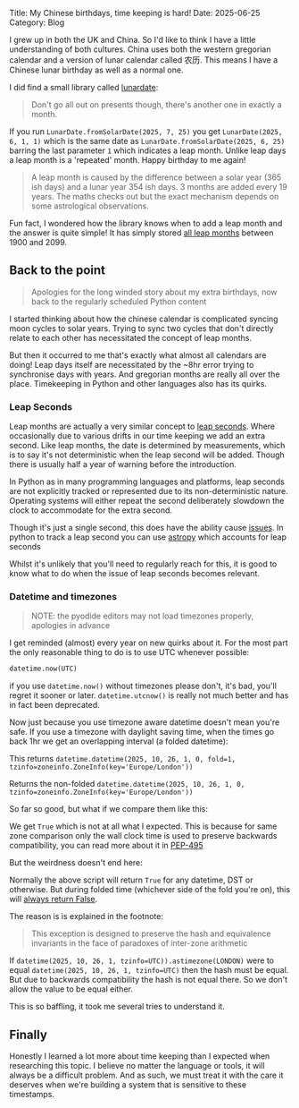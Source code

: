 Title: My Chinese birthdays, time keeping is hard!
Date: 2025-06-25
Category: Blog

I grew up in both the UK and China. So I'd like to think I have a little understanding of both cultures. China uses both the western gregorian calendar and a version of lunar calendar called 农历. This means I have a Chinese lunar birthday as well as a normal one. 

I did find a small library called [lunardate](https://github.com/lidaobing/python-lunardate):

<link rel="stylesheet" href="https://pyscript.net/releases/2025.5.1/core.css">
<!-- This script tag bootstraps PyScript -->
<script type="module" src="https://pyscript.net/releases/2025.5.1/core.js"></script>

<script type="py-editor" config='{"packages":["lunardate"]}'>
    from lunardate import LunarDate
    print("I was born on:", LunarDate.fromSolarDate(1995, 6, 28))
    print("My birthday this year is on:", LunarDate.fromSolarDate(2025, 6, 25))
</script>
> Don't go all out on presents though, there's another one in exactly a month. 

If you run `LunarDate.fromSolarDate(2025, 7, 25)` you get `LunarDate(2025, 6, 1, 1)` which is the same date as `LunarDate.fromSolarDate(2025, 6, 25)` barring the last parameter `1` which indicates a leap month. Unlike leap days a leap month is a 'repeated' month. Happy birthday to me again! 

> A leap month is caused by the difference between a solar year (365 ish days) and a lunar year 354 ish days. 3 months are added every 19 years. The maths checks out but the exact mechanism depends on some astrological observations.

Fun fact, I wondered how the library knows when to add a leap month and the answer is quite simple! It has simply stored [all leap months](https://github.com/lidaobing/python-lunardate/blob/master/lunardate.py#L351-L405) between 1900 and 2099.


## Back to the point
> Apologies for the long winded story about my extra birthdays, now back to the regularly scheduled Python content

I started thinking about how the chinese calendar is complicated syncing moon cycles to solar years. Trying to sync two cycles that don't directly relate to each other has necessitated the concept of leap months. 

But then it occurred to me that's exactly what almost all calendars are doing! Leap days itself are necessitated by the ~8hr error trying to synchronise days with years. And gregorian months are really all over the place. Timekeeping in Python and other languages also has its quirks.

### Leap Seconds
Leap months are actually a very similar concept to [leap seconds](https://en.wikipedia.org/wiki/Leap_second). Where occasionally due to various drifts in our time keeping we add an extra second. Like leap months, the date is determined by measurements, which is to say it's not deterministic when the leap second will be added. Though there is usually half a year of warning before the introduction. 

In Python as in many programming languages and platforms, leap seconds are not explicitly tracked or represented due to its non-deterministic nature. Operating systems will either repeat the second deliberately slowdown the clock to accommodate for the extra second.

Though it's just a single second, this does have the ability cause [issues](https://www.wired.com/2012/07/leap-second-glitch-explained/). In python to track a leap second you can use [astropy](https://docs.astropy.org/en/stable/time/index.html) which accounts for leap seconds

<script type="py-editor" config='{"packages":["astropy"]}'>
from astropy.time import Time, TimeDelta
import astropy.units as u

# Define two dates that span a leap second
# A leap second was added on 2016-12-31 at 23:59:60 UTC
t1 = Time("2016-12-31T23:59:59", scale='utc')
t2 = Time("2017-01-01T00:00:01", scale='utc')

# Calculate the duration
print(f"{(t2 - t1).sec} seconds")
</script>

Whilst it's unlikely that you'll need to regularly reach for this, it is good to know what to do when the issue of leap seconds becomes relevant.

### Datetime and timezones
> NOTE: the pyodide editors may not load timezones properly, apologies in advance

I get reminded (almost) every year on new quirks about it. For the most part the only reasonable thing to do is to use UTC whenever possible:


```py
datetime.now(UTC)
```

if you use `datetime.now()` without timezones please don't, it's bad, you'll regret it sooner or later. `datetime.utcnow()` is really not much better and has in fact been deprecated.

Now just because you use timezone aware datetime doesn't mean you're safe. If you use a timezone with daylight saving time, when the times go back 1hr we get an overlapping interval (a folded datetime):

<script type="py-editor" env="datetime" config='{"packages":["tzdata"]}' setup>
from datetime import UTC, datetime, timedelta
from zoneinfo import ZoneInfo
LONDON = ZoneInfo("Europe/London")
</script>


<script type="py-editor" env="datetime">
from datetime import UTC, datetime, timedelta
from zoneinfo import ZoneInfo

LONDON = ZoneInfo("Europe/London")
dt = datetime(2025, 10, 26, 1, tzinfo=UTC)
dt.astimezone(LONDON)
</script>
This returns `datetime.datetime(2025, 10, 26, 1, 0, fold=1, tzinfo=zoneinfo.ZoneInfo(key='Europe/London'))`

<script type="py-editor" env="datetime">
datetime(2025, 10, 26, 0, tzinfo=UTC).astimezone(LONDON)
</script>
Returns the non-folded `datetime.datetime(2025, 10, 26, 1, 0, tzinfo=zoneinfo.ZoneInfo(key='Europe/London'))`

So far so good, but what if we compare them like this:

<script type="py-editor" env="datetime">
(
    datetime(2025, 10, 26, 0, tzinfo=UTC).astimezone(LONDON) 
    == datetime(2025, 10, 26, 1, tzinfo=UTC).astimezone(LONDON)
)
</script>
We get `True` which is not at all what I expected. This is because for same zone comparison only the wall clock time is used to preserve backwards compatibility, you can read more about it in [PEP-495](https://peps.python.org/pep-0495/#backward-compatibility)

But the weirdness doesn't end here: 
<script type="py-editor" env="datetime">
(dt := datetime(2025, 10, 26, 1, tzinfo=UTC)).astimezone(LONDON) == dt
</script>

Normally the above script will return `True` for any datetime, DST or otherwise. But during folded time (whichever side of the fold you're on), this will [always return False](https://peps.python.org/pep-0495/#aware-datetime-equality-comparison). 

The reason is is explained in the footnote:

>This exception is designed to preserve the hash and equivalence invariants in the face of paradoxes of inter-zone arithmetic

If `datetime(2025, 10, 26, 1, tzinfo=UTC)).astimezone(LONDON)` were to equal `datetime(2025, 10, 26, 1, tzinfo=UTC)` then the hash must be equal. But due to backwards compatibility the hash is not equal there. So we don't allow the value to be equal either. 

This is so baffling, it took me several tries to understand it.


## Finally
Honestly I learned a lot more about time keeping than I expected when researching this topic. I believe no matter the language or tools, it will always be a difficult problem. And as such, we must treat it with the care it deserves when we're building a system that is sensitive to these timestamps.
